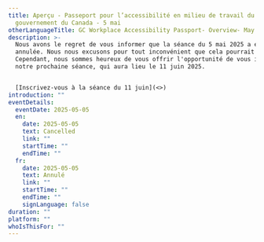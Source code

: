 ```yaml
---
title: Aperçu - Passeport pour l’accessibilité en milieu de travail du
  gouvernement du Canada - 5 mai
otherLanguageTitle: GC Workplace Accessibility Passport- Overview- May 5
description: >-
  Nous avons le regret de vous informer que la séance du 5 mai 2025 a été
  annulée. Nous nous excusons pour tout inconvénient que cela pourrait causer.
  Cependant, nous sommes heureux de vous offrir l'opportunité de vous inscrire à
  notre prochaine séance, qui aura lieu le 11 juin 2025.


  [Inscrivez-vous à la séance du 11 juin](<>)
introduction: ""
eventDetails:
  eventDate: 2025-05-05
  en:
    date: 2025-05-05
    text: Cancelled
    link: ""
    startTime: ""
    endTime: ""
  fr:
    date: 2025-05-05
    text: Annulé
    link: ""
    startTime: ""
    endTime: ""
    signLanguage: false
duration: ""
platform: ""
whoIsThisFor: ""
---
```

[](https://aaact.canada.ca/formation/apercu-passeport-pour-l-accessibilite-en-milieu-de-travail-du-gouvernement-du-canada-11-juin/)
